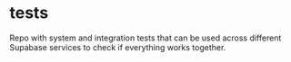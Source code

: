 # tests

Repo with system and integration tests that can be used across different Supabase services to check if everything works together.
